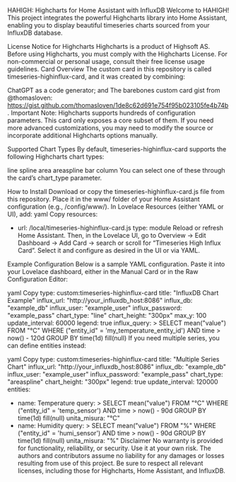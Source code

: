 HAHIGH: Highcharts for Home Assistant with InfluxDB
Welcome to HAHIGH! This project integrates the powerful Highcharts library into Home Assistant, enabling you to display beautiful timeseries charts sourced from your InfluxDB database.

License Notice for Highcharts
Highcharts is a product of Highsoft AS.
Before using Highcharts, you must comply with the Highcharts License.
For non-commercial or personal usage, consult their free license usage guidelines.
Card Overview
The custom card in this repository is called timeseries-highinflux-card, and it was created by combining:

ChatGPT as a code generator; and
The barebones custom card gist from @thomasloven:
https://gist.github.com/thomasloven/1de8c62d691e754f95b023105fe4b74b.
Important Note: Highcharts supports hundreds of configuration parameters. This card only exposes a core subset of them. If you need more advanced customizations, you may need to modify the source or incorporate additional Highcharts options manually.

Supported Chart Types
By default, timeseries-highinflux-card supports the following Highcharts chart types:

line
spline
area
areaspline
bar
column
You can select one of these through the card’s chart_type parameter.

How to Install
Download or copy the timeseries-highinflux-card.js file from this repository.
Place it in the www/ folder of your Home Assistant configuration (e.g., /config/www/).
In Lovelace Resources (either YAML or UI), add:
yaml
Copy
resources:
  - url: /local/timeseries-highinflux-card.js
    type: module
Reload or refresh Home Assistant.
Then, in the Lovelace UI, go to Overview → Edit Dashboard → Add Card → search or scroll for “Timeseries High Influx Card”. Select it and configure as desired in the UI or via YAML.

Example Configuration
Below is a sample YAML configuration. Paste it into your Lovelace dashboard, either in the Manual Card or in the Raw Configuration Editor:

yaml
Copy
type: custom:timeseries-highinflux-card
title: "InfluxDB Chart Example"
influx_url: "http://your_influxdb_host:8086"
influx_db: "example_db"
influx_user: "example_user"
influx_password: "example_pass"
chart_type: "line"
chart_height: "300px"
max_y: 100
update_interval: 60000
legend: true
influx_query: >
  SELECT mean("value")
  FROM "°C"
  WHERE ("entity_id" = 'my_temperature_entity_id')
  AND time > now() - 120d
  GROUP BY time(1d) fill(null)
If you need multiple series, you can define entities instead:

yaml
Copy
type: custom:timeseries-highinflux-card
title: "Multiple Series Chart"
influx_url: "http://your_influxdb_host:8086"
influx_db: "example_db"
influx_user: "example_user"
influx_password: "example_pass"
chart_type: "areaspline"
chart_height: "300px"
legend: true
update_interval: 120000
entities:
  - name: Temperature
    query: >
      SELECT mean("value")
      FROM "°C"
      WHERE ("entity_id" = 'temp_sensor')
      AND time > now() - 90d
      GROUP BY time(1d) fill(null)
    unita_misura: "°C"
  - name: Humidity
    query: >
      SELECT mean("value")
      FROM "%"
      WHERE ("entity_id" = 'humi_sensor')
      AND time > now() - 90d
      GROUP BY time(1d) fill(null)
    unita_misura: "%"
Disclaimer
No warranty is provided for functionality, reliability, or security. Use it at your own risk.
The authors and contributors assume no liability for any damages or losses resulting from use of this project.
Be sure to respect all relevant licenses, including those for Highcharts, Home Assistant, and InfluxDB.
